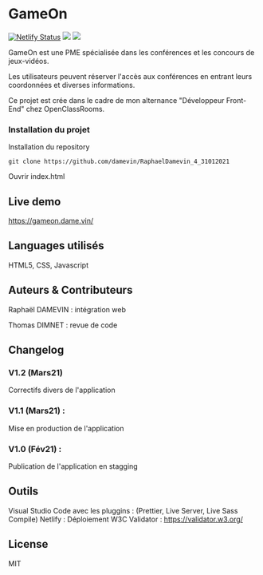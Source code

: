 # GameOn

[![Netlify Status](https://api.netlify.com/api/v1/badges/0163929b-7e0f-43e9-9b42-7d20a4653640/deploy-status)](https://app.netlify.com/sites/xenodochial-goldwasser-918ab8/deploys)
<a href="https://validator.w3.org/nu/?doc=https%3A%2F%2Fgameon.dame.vin%2F"><img src="https://venturas.org/sites/venturas.org/files/valid_html5.png"></a>
<a href="https://jigsaw.w3.org/css-validator/validator?uri=https%3A%2F%2Fgameon.dame.vin%2F&profile=css3svg&usermedium=all&warning=1&vextwarning=&lang=fr"><img src="https://venturas.org/sites/venturas.org/files/valid_css3_blue.png"></a>



GameOn est une PME spécialisée dans les conférences et les concours de jeux-vidéos.

Les utilisateurs peuvent réserver l'accès aux conférences en entrant leurs coordonnées et diverses informations.

Ce projet est crée dans le cadre de mon alternance "Développeur Front-End" chez OpenClassRooms.

### Installation du projet
Installation du repository 

``` git clone https://github.com/damevin/RaphaelDamevin_4_31012021 ```

Ouvrir index.html

## Live demo
https://gameon.dame.vin/

## Languages utilisés
HTML5, CSS, Javascript

## Auteurs & Contributeurs
Raphaël DAMEVIN : intégration web 

Thomas DIMNET : revue de code

## Changelog
### V1.2 (Mars21)

Correctifs divers de l'application

### V1.1 (Mars21) :

Mise en production de l'application

### V1.0 (Fév21) :

Publication de l'application en stagging

## Outils

Visual Studio Code avec les pluggins : (Prettier, Live Server, Live Sass Compile)
Netlify : Déploiement
W3C Validator : https://validator.w3.org/

## License
MIT

